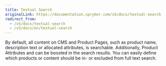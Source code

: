 ```yaml
---
title: Textual Search
originalLink: https://documentation.spryker.com/v5/docs/textual-search
redirect_from:
  - /v5/docs/textual-search
  - /v5/docs/en/textual-search
---
```


By default, all content on CMS and Product Pages, such as product name, description text or allocated attributes, is searchable. Additionally, Product Attributes and can be boosted in the search results. You can easily define which products or content should be in- or excluded from full text search.
